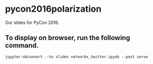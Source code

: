# pycon2016polarization
Our slides for PyCon 2016.

## To display on browser, run the following command.

`jupyter-nbconvert --to slides networkx_twitter.ipynb --post serve`
